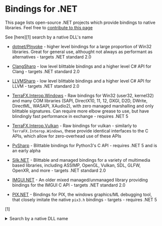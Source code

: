 # Bindings for .NET

This page lists open-source .NET projects which provide bindings to native libraries. Feel free to [contribute to this page](https://github.com/john-h-k/john-h-k.github.io/blob/master/bindings.md)

See [here][1] search by a native DLL's name

* [dotnet/PInvoke](https://github.com/dotnet/pinvoke) - higher level bindings for a large proportion of Win32 libraries. Great for general use, althought not always as performant as alternatives - targets .NET standard 2.0

* [ClangSharp](https://github.com/microsoft/ClangSharp) - low level blittable bindings and a higher level C# API for Clang - targets .NET standard 2.0

* [LLVMSharp](https://github.com/microsoft/LLVMSharp) - low level blittable bindings and a higher level C# API for LLVM - targets .NET standard 2.0

* [TerraFX.Interop.Windows](https://github.com/terrafx/terrafx.interop.windows) - Raw bindings for Win32 (user32, kernel32) and many COM libraries (SAPI, DirectX10, 11, 12, DXGI, D2D, DWrite, DirectML, WASAPI, XAudio2), with zero managed marshalling and only blittable signatures. Can require more elbow grease to use, but have blindingly fast performance in exchange - requires .NET 5

* [TerraFX.Interop.Vulkan](https://github.com/terrafx/terrafx.interop.vulkan) - Raw bindings for vulkan - similarly to `TerraFX.Interop.Windows`, these provide identical interfaces to the C APIs, which allow for zero-overhead use of these APIs

* [PySharp](https://github.com/john-h-k/PySharp) - Blittable bindings for Python3's C API - requires .NET 5 and is an early alpha

* [Silk.NET](https://github.com/Ultz/Silk.NET) - Blittable and managed bindings for a variety of multimedia based libraries, including ASSIMP, OpenGL, Vulkan, SDL, GLFW, OpenXR, and more - targets .NET standard 2.0

* [IMGUI.NET](https://github.com/mellinoe/ImGui.NET) - An older mixed managed/unmanaged library providing bindings for the IMGUI C API - targets .NET standard 2.0

* [PIX.NET](https://github.com/john-h-k/PIX.NET) - Bindings for PIX, the windows graphics/ML debugging tool, that closely imitate the native `pix3.h` bindings - targets - requires .NET 5

[1]<details>
    <summary>Search by a native DLL name</summary>
    TODO
</details>